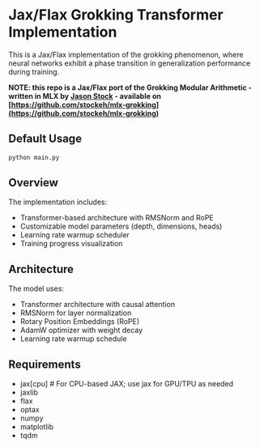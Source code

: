 # Jax/Flax Grokking Transformer Implementation

This is a Jax/Flax implementation of the grokking phenomenon, where
neural networks exhibit a phase transition in generalization
performance during training.

**NOTE: this repo is a Jax/Flax port of the Grokking Modular Arithmetic - written in MLX by [Jason Stock](https://github.com/stockeh) - available on [https://github.com/stockeh/mlx-grokking](https://github.com/stockeh/mlx-grokking)**

## Default Usage 

```bash
python main.py 
```

## Overview

The implementation includes:
- Transformer-based architecture with RMSNorm and RoPE
- Customizable model parameters (depth, dimensions, heads)
- Learning rate warmup scheduler
- Training progress visualization

## Architecture

The model uses:
- Transformer architecture with causal attention
- RMSNorm for layer normalization
- Rotary Position Embeddings (RoPE)
- AdamW optimizer with weight decay
- Learning rate warmup schedule

## Requirements
- jax[cpu]        # For CPU-based JAX; use jax for GPU/TPU as needed
- jaxlib
- flax
- optax
- numpy
- matplotlib
- tqdm
